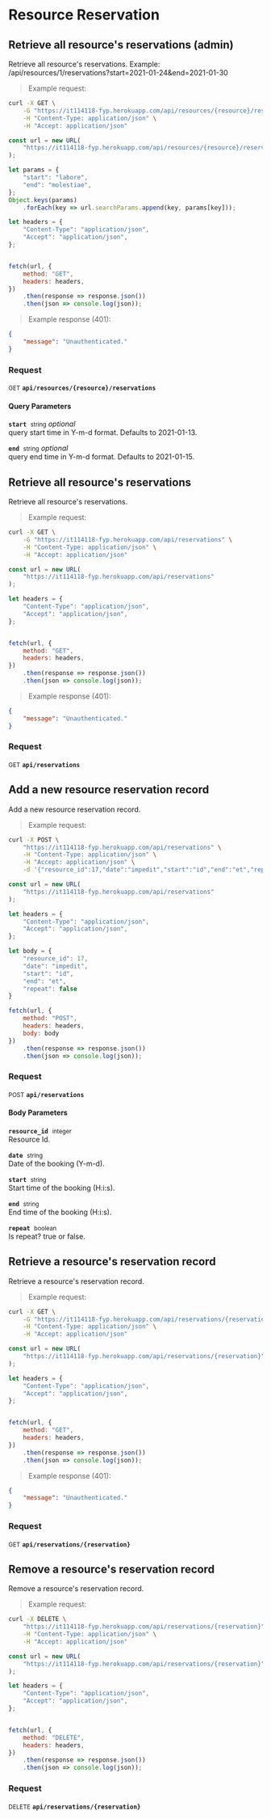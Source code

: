 # Resource Reservation


## Retrieve all resource&#039;s reservations (admin)

Retrieve all resource&#039;s reservations. Example: /api/resources/1/reservations?start=2021-01-24&amp;end=2021-01-30




> Example request:

```bash
curl -X GET \
    -G "https://it114118-fyp.herokuapp.com/api/resources/{resource}/reservations?start=labore&end=molestiae" \
    -H "Content-Type: application/json" \
    -H "Accept: application/json"
```

```javascript
const url = new URL(
    "https://it114118-fyp.herokuapp.com/api/resources/{resource}/reservations"
);

let params = {
    "start": "labore",
    "end": "molestiae",
};
Object.keys(params)
    .forEach(key => url.searchParams.append(key, params[key]));

let headers = {
    "Content-Type": "application/json",
    "Accept": "application/json",
};


fetch(url, {
    method: "GET",
    headers: headers,
})
    .then(response => response.json())
    .then(json => console.log(json));
```


> Example response (401):

```json
{
    "message": "Unauthenticated."
}
```

### Request
<small class="badge badge-green">GET</small>
 **`api/resources/{resource}/reservations`**

<h4 class="fancy-heading-panel"><b>Query Parameters</b></h4>
<code><b>start</b></code>&nbsp; <small>string</small>         <i>optional</i>    <br>
    query start time in Y-m-d format. Defaults to 2021-01-13.

<code><b>end</b></code>&nbsp; <small>string</small>         <i>optional</i>    <br>
    query end time in Y-m-d format. Defaults to 2021-01-15.



## Retrieve all resource&#039;s reservations

Retrieve all resource&#039;s reservations.




> Example request:

```bash
curl -X GET \
    -G "https://it114118-fyp.herokuapp.com/api/reservations" \
    -H "Content-Type: application/json" \
    -H "Accept: application/json"
```

```javascript
const url = new URL(
    "https://it114118-fyp.herokuapp.com/api/reservations"
);

let headers = {
    "Content-Type": "application/json",
    "Accept": "application/json",
};


fetch(url, {
    method: "GET",
    headers: headers,
})
    .then(response => response.json())
    .then(json => console.log(json));
```


> Example response (401):

```json
{
    "message": "Unauthenticated."
}
```

### Request
<small class="badge badge-green">GET</small>
 **`api/reservations`**



## Add a new resource reservation record

Add a new resource reservation record.




> Example request:

```bash
curl -X POST \
    "https://it114118-fyp.herokuapp.com/api/reservations" \
    -H "Content-Type: application/json" \
    -H "Accept: application/json" \
    -d '{"resource_id":17,"date":"impedit","start":"id","end":"et","repeat":false}'

```

```javascript
const url = new URL(
    "https://it114118-fyp.herokuapp.com/api/reservations"
);

let headers = {
    "Content-Type": "application/json",
    "Accept": "application/json",
};

let body = {
    "resource_id": 17,
    "date": "impedit",
    "start": "id",
    "end": "et",
    "repeat": false
}

fetch(url, {
    method: "POST",
    headers: headers,
    body: body
})
    .then(response => response.json())
    .then(json => console.log(json));
```



### Request
<small class="badge badge-black">POST</small>
 **`api/reservations`**

<h4 class="fancy-heading-panel"><b>Body Parameters</b></h4>
<code><b>resource_id</b></code>&nbsp; <small>integer</small>     <br>
    Resource Id.

<code><b>date</b></code>&nbsp; <small>string</small>     <br>
    Date of the booking (Y-m-d).

<code><b>start</b></code>&nbsp; <small>string</small>     <br>
    Start time of the booking (H:i:s).

<code><b>end</b></code>&nbsp; <small>string</small>     <br>
    End time of the booking (H:i:s).

<code><b>repeat</b></code>&nbsp; <small>boolean</small>     <br>
    Is repeat? true or false.



## Retrieve a resource&#039;s reservation record

Retrieve a resource&#039;s reservation record.




> Example request:

```bash
curl -X GET \
    -G "https://it114118-fyp.herokuapp.com/api/reservations/{reservation}" \
    -H "Content-Type: application/json" \
    -H "Accept: application/json"
```

```javascript
const url = new URL(
    "https://it114118-fyp.herokuapp.com/api/reservations/{reservation}"
);

let headers = {
    "Content-Type": "application/json",
    "Accept": "application/json",
};


fetch(url, {
    method: "GET",
    headers: headers,
})
    .then(response => response.json())
    .then(json => console.log(json));
```


> Example response (401):

```json
{
    "message": "Unauthenticated."
}
```

### Request
<small class="badge badge-green">GET</small>
 **`api/reservations/{reservation}`**



## Remove a resource&#039;s reservation record

Remove a resource&#039;s reservation record.




> Example request:

```bash
curl -X DELETE \
    "https://it114118-fyp.herokuapp.com/api/reservations/{reservation}" \
    -H "Content-Type: application/json" \
    -H "Accept: application/json"
```

```javascript
const url = new URL(
    "https://it114118-fyp.herokuapp.com/api/reservations/{reservation}"
);

let headers = {
    "Content-Type": "application/json",
    "Accept": "application/json",
};


fetch(url, {
    method: "DELETE",
    headers: headers,
})
    .then(response => response.json())
    .then(json => console.log(json));
```



### Request
<small class="badge badge-red">DELETE</small>
 **`api/reservations/{reservation}`**




